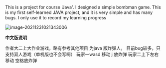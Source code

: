 This is a project for course 'Java'. I designed a simple bombman game. This is my first self-learned JAVA project,  and it is very simple and has many bugs. I only use it to record my learning progress

![image-20211231021343006](C:\Users\59803\Documents\GitHub\BUAA-Java-FinalHomework\README.assets\image-20211231021343006.png)

**中文版说明**

作者大二上大作业游戏，略有参考其他项目
为java 版炸弹人，
目前bug较多，只支持双人游戏（单机版也不会写啊）
玩家一wasd 移动 j 放炸弹
玩家二上下左右移动 空格放炸弹
